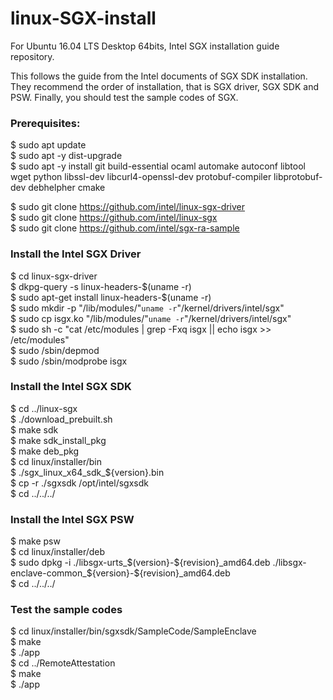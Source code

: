 # linux-SGX-install
For Ubuntu 16.04 LTS Desktop 64bits, Intel SGX installation guide repository.

This follows the guide from the Intel documents of SGX SDK installation.
They recommend the order of installation, that is SGX driver, SGX SDK and PSW.
Finally, you should test the sample codes of SGX.

### Prerequisites:
$ sudo apt update  
$ sudo apt -y dist-upgrade   
$ sudo apt -y install git build-essential ocaml automake autoconf libtool wget python libssl-dev libcurl4-openssl-dev protobuf-compiler libprotobuf-dev debhelpher cmake    
  
$ sudo git clone https://github.com/intel/linux-sgx-driver  
$ sudo git clone https://github.com/intel/linux-sgx  
$ sudo git clone https://github.com/intel/sgx-ra-sample  


### Install the Intel SGX Driver
$ cd linux-sgx-driver  
$ dkpg-query -s linux-headers-$(uname -r)  
$ sudo apt-get install linux-headers-$(uname -r)  
$ sudo mkdir -p "/lib/modules/"`uname -r`"/kernel/drivers/intel/sgx"  
$ sudo cp isgx.ko "/lib/modules/"`uname -r`"/kernel/drivers/intel/sgx"  
$ sudo sh -c "cat /etc/modules | grep -Fxq isgx || echo isgx >> /etc/modules"  
$ sudo /sbin/depmod  
$ sudo /sbin/modprobe isgx  

### Install the Intel SGX SDK
$ cd ../linux-sgx  
$ ./download_prebuilt.sh  
$ make sdk  
$ make sdk_install_pkg  
$ make deb_pkg  
$ cd linux/installer/bin  
$ ./sgx_linux_x64_sdk_${version}.bin  
$ cp -r ./sgxsdk /opt/intel/sgxsdk  
$ cd ../../../  

### Install the Intel SGX PSW
$ make psw  
$ cd linux/installer/deb  
$ sudo dpkg -i ./libsgx-urts_$(version}-${revision}_amd64.deb ./libsgx-enclave-common_${version}-${revision}_amd64.deb  
$ cd ../../../  

### Test the sample codes
$ cd linux/installer/bin/sgxsdk/SampleCode/SampleEnclave  
$ make  
$ ./app  
$ cd ../RemoteAttestation  
$ make  
$ ./app  
